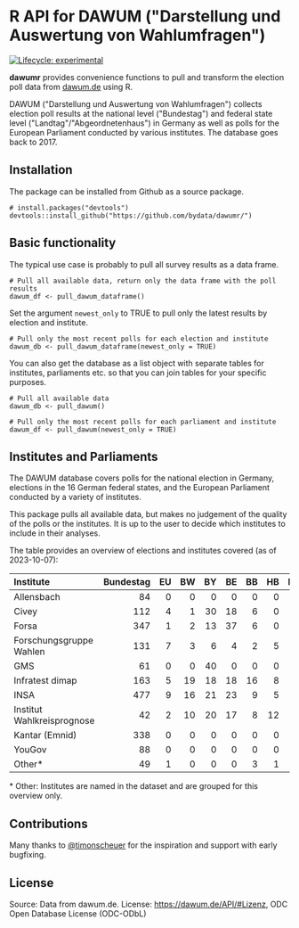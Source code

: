 # R API for DAWUM ("Darstellung und Auswertung von Wahlumfragen")

<!-- badges: start -->

[![Lifecycle: experimental](https://img.shields.io/badge/lifecycle-experimental-orange.svg)](https://lifecycle.r-lib.org/articles/stages.html#experimental)

<!-- badges: end -->

**dawumr** provides convenience functions to pull and transform the election poll data from [dawum.de](https://dawum.de/) using R.

DAWUM ("Darstellung und Auswertung von Wahlumfragen") collects election poll results at the national level ("Bundestag") and federal state level ("Landtag"/"Abgeordnetenhaus") in Germany as well as polls for the European Parliament conducted by various institutes. The database goes back to 2017.

## Installation

The package can be installed from Github as a source package.

```{r}
# install.packages("devtools")
devtools::install_github("https://github.com/bydata/dawumr/")
```

## Basic functionality

The typical use case is probably to pull all survey results as a data frame.

```{r}
# Pull all available data, return only the data frame with the poll results
dawum_df <- pull_dawum_dataframe()
```

Set the argument `newest_only` to TRUE to pull only the latest results by election and institute.

```{r}
# Pull only the most recent polls for each election and institute
dawum_db <- pull_dawum_dataframe(newest_only = TRUE)
```

You can also get the database as a list object with separate tables for institutes, parliaments etc. so that you can join tables for your specific purposes.

```{r}
# Pull all available data
dawum_db <- pull_dawum()

# Pull only the most recent polls for each parliament and institute
dawum_df <- pull_dawum(newest_only = TRUE)
```

## Institutes and Parliaments

The DAWUM database covers polls for the national election in Germany, elections in the 16 German federal states, and the European Parliament conducted by a variety of institutes.

This package pulls all available data, but makes no judgement of the quality of the polls or the institutes. It is up to the user to decide which institutes to include in their analyses.

The table provides an overview of elections and institutes covered (as of 2023-10-07):

| Institute                  | Bundestag |  EU |  BW |  BY |  BE |  BB |  HB |  HH |  HE |  MV |  NI | NRW |  RP |  SL |  SN |  ST |  SH |  TH |
|:---------------------------|----------:|----:|----:|----:|----:|----:|----:|----:|----:|----:|----:|----:|----:|----:|----:|----:|----:|----:|
| Allensbach                 |        84 |   0 |   0 |   0 |   0 |   0 |   0 |   0 |   0 |   0 |   3 |   0 |   0 |   0 |   0 |   0 |   0 |   0 |
| Civey                      |       112 |   4 |   1 |  30 |  18 |   6 |   0 |   4 |   7 |   1 |   4 |   6 |   1 |   0 |   9 |   1 |   1 |   5 |
| Forsa                      |       347 |   1 |   2 |  13 |  37 |   6 |   0 |   3 |   1 |   8 |  10 |  15 |   1 |   1 |   0 |   0 |   0 |   1 |
| Forschungsgruppe Wahlen    |       131 |   7 |   3 |   6 |   4 |   2 |   5 |   2 |  10 |   2 |   4 |   5 |   3 |   4 |   2 |   2 |   4 |   2 |
| GMS                        |        61 |   0 |   0 |  40 |   0 |   0 |   0 |   0 |   0 |   0 |   0 |   0 |   0 |   0 |   0 |   1 |   0 |   0 |
| Infratest dimap            |       163 |   5 |  19 |  18 |  18 |  16 |   8 |   6 |  14 |  10 |  11 |  22 |  26 |   8 |   6 |   6 |  12 |  14 |
| INSA                       |       477 |   9 |  16 |  21 |  23 |   9 |   5 |   2 |  11 |  10 |  12 |  14 |   9 |   7 |  14 |   8 |  10 |  38 |
| Institut Wahlkreisprognose |        42 |   2 |  10 |  20 |  17 |   8 |  12 |   3 |  22 |   6 |  16 |  14 |   7 |   8 |   8 |   4 |  12 |   7 |
| Kantar (Emnid)             |       338 |   0 |   0 |   0 |   0 |   0 |   0 |   0 |   0 |   0 |   0 |   0 |   0 |   0 |   0 |   0 |   0 |   0 |
| YouGov                     |        88 |   0 |   0 |   0 |   0 |   0 |   0 |   0 |   0 |   0 |   0 |   5 |   0 |   0 |   0 |   0 |   0 |   0 |
| Other\*                    |        49 |   1 |   0 |   0 |   0 |   3 |   1 |   9 |   0 |   0 |   1 |   2 |   1 |   0 |   7 |   1 |   0 |   0 |

\* Other: Institutes are named in the dataset and are grouped for this overview only.

## Contributions

Many thanks to [\@timonscheuer](https://github.com/timonscheuer) for the inspiration and support with early bugfixing.

## License

Source: Data from dawum.de. License: <https://dawum.de/API/#Lizenz>, ODC Open Database License (ODC-ODbL)
